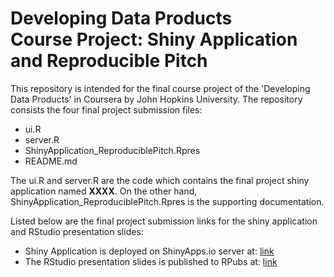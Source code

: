 Developing Data Products  
Course Project: Shiny Application and Reproducible Pitch
==============================

This repository is intended for the final course project of the 'Developing Data Products' in Coursera by John Hopkins University.  The repository consists the four final project submission files:
- ui.R
- server.R
- ShinyApplication_ReproduciblePitch.Rpres
- README.md 

The ui.R and server.R are the code which contains the final project shiny application named **XXXX**. On the other hand, ShinyApplication_ReproduciblePitch.Rpres is the supporting documentation.  

Listed below are the final project submission links for the shiny application and RStudio presentation slides:

- Shiny Application is deployed on ShinyApps.io server at: [link](http://lmcmahan.shinyapps.io/project)
- The RStudio presentation slides is published to RPubs at: [link](http://rpubs.com/mcmahan/50120)
